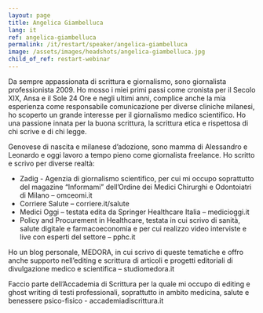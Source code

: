 ```yaml
---
layout: page
title: Angelica Giambelluca
lang: it
ref: angelica-giambelluca
permalink: /it/restart/speaker/angelica-giambelluca
image: /assets/images/headshots/angelica-giambelluca.jpg
child_of_ref: restart-webinar
---
```


Da sempre appassionata di scrittura e giornalismo, sono giornalista professionista 2009. Ho mosso i miei primi passi come cronista per il Secolo XIX, Ansa e il Sole 24 Ore e negli ultimi anni, complice anche la mia esperienza come responsabile comunicazione per diverse cliniche milanesi, ho scoperto un grande interesse per il giornalismo medico scientifico.  Ho una passione innata per la buona scrittura, la scrittura etica  e rispettosa di chi scrive e di chi legge.

Genovese di nascita e milanese d’adozione, sono mamma di Alessandro e Leonardo e oggi lavoro a tempo pieno come giornalista freelance.  Ho scritto e scrivo per diverse realtà:

* Zadig - Agenzia di giornalismo scientifico, per cui mi occupo soprattutto del magazine “Informami” dell’Ordine dei Medici Chirurghi e Odontoiatri di Milano – omceomi.it
* Corriere Salute – corriere.it/salute
* Medici Oggi – testata edita da Springer Healthcare Italia – medicioggi.it
* Policy and Procurement in Healthcare, testata in cui scrivo di sanità, salute digitale e farmacoeconomia e per cui realizzo video interviste e live con esperti del settore – pphc.it

Ho un blog personale, MEDORA, in cui scrivo di queste tematiche e offro anche supporto nell’editing e scrittura di articoli e progetti editoriali di divulgazione medico e scientifica – studiomedora.it

Faccio parte dell’Accademia di Scrittura per la quale mi occupo di editing e ghost writing di testi professionali, soprattutto in ambito medicina, salute e benessere psico-fisico - accademiadiscrittura.it
